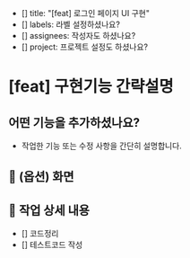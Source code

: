 
<!-- 여기는 예시입니다. 아래 주석까지는 지위주세요 -->
- [] title: "[feat] 로그인 페이지 UI 구현"
- [] labels: 라벨 설정하셨나요?
- [] assignees: 작성자도 하셨나요?
- [] project: 프로젝트 설정도 하셨나요?
<!-- 지웠나요? 확실해요? -->

# [feat] 구현기능 간략설명

## 어떤 기능을 추가하셨나요?  
- 작업한 기능 또는 수정 사항을 간단히 설명합니다.  

## 📸 (옵션) 화면 

## 📌 작업 상세 내용
- [] 코드정리
- [] 테스트코드 작성



